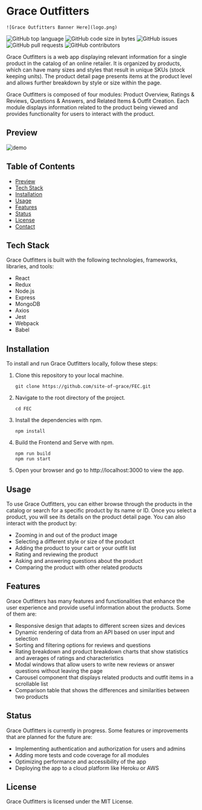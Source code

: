 # Grace Outfitters

```
![Grace Outfitters Banner Here](logo.png)
```

![GitHub top language](https://img.shields.io/github/languages/top/site-of-grace/FEC?style=flat-square)
![GitHub code size in bytes](https://img.shields.io/github/languages/code-size/site-of-grace/FEC?style=flat-square)
![GitHub issues](https://img.shields.io/github/issues/site-of-grace/FEC?style=flat-square)
![GitHub pull requests](https://img.shields.io/github/issues-pr/site-of-grace/FEC?style=flat-square)
![GitHub contributors](https://img.shields.io/github/contributors/site-of-grace/FEC?style=flat-square)

Grace Outfitters is a web app displaying relevant information for a single product in the catalog of an online retailer. It is organized by products, which can have many sizes and styles that result in unique SKUs (stock keeping units). The product detail page presents items at the product level and allows further breakdown by style or size within the page.

Grace Outfitters is composed of four modules: Product Overview, Ratings & Reviews, Questions & Answers, and Related Items & Outfit Creation. Each module displays information related to the product being viewed and provides functionality for users to interact with the product.

## Preview

![demo](https://user-images.githubusercontent.com/110412045/230535719-953d6827-dd61-45b9-be81-a5cb264e54e4.gif)


## Table of Contents

- [Preview](#preview)
- [Tech Stack](#tech-stack)
- [Installation](#installation)
- [Usage](#usage)
- [Features](#features)
- [Status](#status)
- [License](#license)
- [Contact](#contact)

## Tech Stack

Grace Outfitters is built with the following technologies, frameworks, libraries, and tools:

- React
- Redux
- Node.js
- Express
- MongoDB
- Axios
- Jest
- Webpack
- Babel

## Installation

To install and run Grace Outfitters locally, follow these steps:

1. Clone this repository to your local machine.
   ```
   git clone https://github.com/site-of-grace/FEC.git
   ```
2. Navigate to the root directory of the project.
   ```
   cd FEC
   ```
3. Install the dependencies with npm.
   ```
   npm install
   ```
4. Build the Frontend and Serve with npm.
   ```
   npm run build
   npm run start
   ```
5. Open your browser and go to http://localhost:3000 to view the app.

## Usage

To use Grace Outfitters, you can either browse through the products in the catalog or search for a specific product by its name or ID. Once you select a product, you will see its details on the product detail page. You can also interact with the product by:

- Zooming in and out of the product image
- Selecting a different style or size of the product
- Adding the product to your cart or your outfit list
- Rating and reviewing the product
- Asking and answering questions about the product
- Comparing the product with other related products

## Features

Grace Outfitters has many features and functionalities that enhance the user experience and provide useful information about the products. Some of them are:

- Responsive design that adapts to different screen sizes and devices
- Dynamic rendering of data from an API based on user input and selection
- Sorting and filtering options for reviews and questions
- Rating breakdown and product breakdown charts that show statistics and averages of ratings and characteristics
- Modal windows that allow users to write new reviews or answer questions without leaving the page
- Carousel component that displays related products and outfit items in a scrollable list
- Comparison table that shows the differences and similarities between two products


## Status

Grace Outfitters is currently in progress. Some features or improvements that are planned for the future are:

- Implementing authentication and authorization for users and admins
- Adding more tests and code coverage for all modules
- Optimizing performance and accessibility of the app
- Deploying the app to a cloud platform like Heroku or AWS

## License

Grace Outfitters is licensed under the MIT License.

